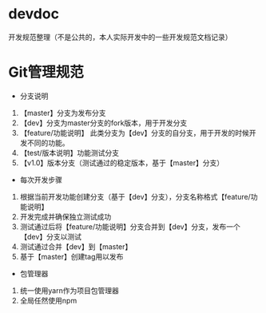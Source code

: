 # devdoc
开发规范整理（不是公共的，本人实际开发中的一些开发规范文档记录）
# Git管理规范
* 分支说明
1. 【master】分支为发布分支
2. 【dev】分支为master分支的fork版本，用于开发分支
3. 【feature/功能说明】 此类分支为【dev】分支的自分支，用于开发的时候开发不同的功能。
4. 【test/版本说明】功能测试分支
5. 【v1.0】版本分支（测试通过的稳定版本，基于【master】分支）
* 每次开发步骤
1. 根据当前开发功能创建分支（基于【dev】分支），分支名称格式【feature/功能说明】
2. 开发完成并确保独立测试成功
3. 测试通过后将【feature/功能说明】分支合并到【dev】分支，发布一个【dev】分支以测试
4. 测试通过合并【dev】到【master】
5. 基于【master】创建tag用以发布
* 包管理器
1. 统一使用yarn作为项目包管理器
2. 全局任然使用npm